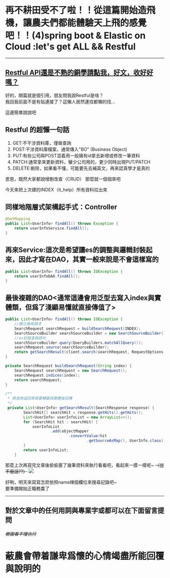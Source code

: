 # 再不耕田受不了啦！！從這篇開始造飛機，讓農夫們都能體驗天上飛的感覺吧！！(4)spring boot & Elastic on Cloud :let's get ALL && Restful

---

## [Restful API還是不熟的銅學請點我，好文，收好好嗎？](https://progressbar.tw/posts/53)  


好的，開篇就是個引用，朋友問我說Restful是啥？  
我回我前面不是有貼連接了？這懶人居然連找都懶的找...  

這邊簡單說說吧
## Restful 的超懶一句話
1. GET:不干涉資料庫，僅做查詢
2. POST:干涉資料庫檔案，通常傳入"BO" (Business Object)  
3. PUT:有些公司與POST混着用一般擁有id拿去新增或修改一筆資料
4. PATCH:通常拿來更新資料，蠻少公司用的，更少同時出現PUT/PATCH
5. DELETE:刪除，如果看不懂，可能要先去補英文，再來認真學才是真的  

恩恩，既然大家都說增刪改查（CRUD）
那麼就一個個來吧 

今天來把上次建的INDEX（it_help）所有資料拉出來  

## 同樣地階層式架構起手式：Controller
```java
@GetMapping
public List<UserInfo> findAll() throws Exception {
    return userInfoService.findAll();
}
```

## 再來Service:這次是希望讓es的調整與邏輯封裝起來，因此才寫在DAO，其實一般來說是不會這樣寫的
```java
public List<UserInfo> findAll() throws IOException {
    return userInfoDAO.findAll();
}
```

## 最後複雜的DAO<通常這邊會用泛型去寫入index與實體類，但爲了淺顯易懂就直接傳值了>
```java
public List<UserInfo> findAll() throws IOException {
    //建立搜尋請求
    SearchRequest searchRequest = buildSearchRequest(INDEX);
    SearchSourceBuilder searchSourceBuilder = new SearchSourceBuilder();
    //es封裝查詢語句
    searchSourceBuilder.query(QueryBuilders.matchAllQuery());
    searchRequest.source(searchSourceBuilder);
    return getSearchResult(client.search(searchRequest, RequestOptions.DEFAULT));
}

private SearchRequest buildSearchRequest(String index) {
    SearchRequest searchRequest = new SearchRequest();
    searchRequest.indices(index);
    return searchRequest;
}

/**
 * 將查詢返回勞資要轉變爲實體後回傳
 */
 private List<UserInfo> getSearchResult(SearchResponse response) {
        SearchHit[] searchHit = response.getHits().getHits();
        List<UserInfo> userInfoList = new ArrayList<>();
        for (SearchHit hit : searchHit) {
            userInfoList
                    .add(objectMapper
                            .convertValue(hit
                                    .getSourceAsMap(), UserInfo.class));
        }
        return userInfoList;
    }
```

那麼上次再寫完文章後偷偷塞了幾筆資料來執行看看吧，看起來一摸一樣呢~ ~~（豈不廢話??）~~
![](https://cy810912.github.io/th12img/springboot/getFindAll.png)  


好咧，明天來寫寫怎麽依照name辣個欄位來搜尋記錄吧~  
要準備開始正職務農了

---
## 對於文章中的任何用詞與專業字或都可以在下面留言提問 
###### ~~梗圖看不懂也行~~
# 蔽農會帶着謙卑爲懷的心情竭盡所能回覆與說明的